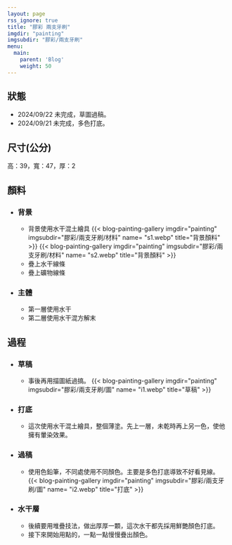 ```yaml
---
layout: page
rss_ignore: true
title: "膠彩 兩支牙刷"
imgdir: "painting"
imgsubdir: "膠彩/兩支牙刷"
menu:
  main:
    parent: 'Blog'
    weight: 50
---
```

## **狀態** ##
* 2024/09/22 未完成，草圖過稿。
* 2024/09/21 未完成，多色打底。

## **尺寸(公分)** ##
高：39，寬：47，厚：2

## **顏料** ##

* ### 背景 ###
  * 背景使用水干混土繪具
    {{< blog-painting-gallery imgdir="painting" imgsubdir="膠彩/兩支牙刷/材料" name= "s1.webp" title="背景顏料" >}}
    {{< blog-painting-gallery imgdir="painting" imgsubdir="膠彩/兩支牙刷/材料" name= "s2.webp" title="背景顏料" >}}
  * 疊上水干線條
  * 疊上礦物線條

* ### 主體 ###
  * 第一層使用水干
  * 第二層使用水干混方解末

## **過程** ##

* ### 草稿 ###
  * 事後再用描圖紙過搞。
    {{< blog-painting-gallery imgdir="painting" imgsubdir="膠彩/兩支牙刷/圖" name= "i1.webp" title="草稿" >}}

* ### 打底 ###
  * 這次使用水干混土繪具，整個薄塗。先上一層，未乾時再上另一色，使他擁有暈染效果。

* ### 過稿 ###
  * 使用色鉛筆，不同處使用不同顏色。主要是多色打底導致不好看見線。
    {{< blog-painting-gallery imgdir="painting" imgsubdir="膠彩/兩支牙刷/圖" name= "i2.webp" title="打底" >}}

* ### 水干層 ###
  * 後續要用堆疊技法，做出厚厚一顆，這次水干都先採用鮮艷顏色打底。
  * 接下來開始用點的，一點一點慢慢疊出顏色。
